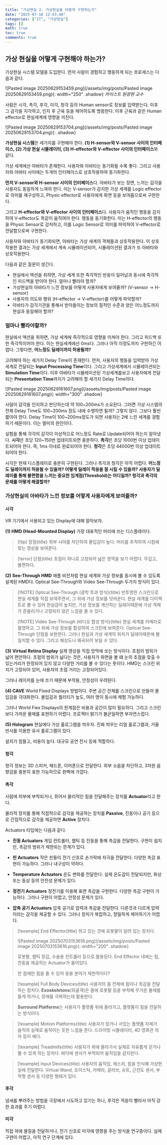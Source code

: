 ```yaml
---
title: "가상현실 2. 가상현실을 어떻게 구현하는가"
date: "2025-07-18 12:43:48"
categories: ["IT", "가상현실"]
tags: []
math: true
toc: true
comments: true
---
```


## 가상 현실을 어떻게 구현해야 하는가?
가상현실 시스템 모델을 도입한다. 먼저 사람이 경험하고 행동하게 되는 프로세스는 다음과 같다.

![Pasted image 20250629153459.png](/assets/img/posts/Pasted image 20250629153459.png){: width="250" .shadow}
_카이스트 원광현 교수_

사람은 시각, 촉각, 후각, 미각, 청각 등의 Human sensor로 정보를 입력받는다. 이후 그 감각을 지각하고, 인지 후 근육 등을 제어하도록 명령한다. 이후 근육과 같은 Human effector로 현실세계에 영향을 끼친다.

![Pasted image 20250629153704.png](/assets/img/posts/Pasted image 20250629153704.png){: .shadow}

**가상현실 시스템**은 세가지를 구현해야 한다. **(1) H-sensor와 V-sensor 사이의 인터페이스, (2) 가상 현실 시뮬레이터, (3) H-effector와 V-effector 사이의 인터페이스**와 같다.

가상 세계에선 아바타가 존재한다. 사용자와 아바타는 동기화될 수록 좋다. 그리고 사용자와 아바타 사이에는 두개의 인터페이스로 상호작용하여 동기화한다.

**먼저 V-sensor와 H-sensor 사이의 인터페이스**다. 아바타가 보는 장면, 느끼는 감각을 사용자도 동일하게 느껴야 한다. 이는 V-sensor가 감지한 가상 세계를 Logic effector로 의미를 재구성하고, Physic effector로 사용자에게 화면 등을 보여줌으로써 구현한다.

그리고 **H-effector와 V-effector 사이의 인터페이스**다. 사용자가 움직인 행동을 감지하여 V-effector도 똑같이 움직여야 한다. 행동을 동기화한다. 이는 H-effector의 행동을 Physic Sensor로 감저하고, 이를 Logic Sensor로 의미를 파악하여 V-effector로 전달함으로써 구현한다.

사용자와 아바타가 동기화되면, 아바타는 가상 세계의 객체들과 상호작용한다. 이 상호작용한 결과는 가상 세계에서 계속 시뮬레이션되어, 시뮬레이션된 결과가 또 아바타와 상호작용한다.

다음과 같은 질문이 생긴다.
- 현실에서 액션을 취하면, 가상 세계 또한 즉각적인 반응이 일어남과 동시에 즉각적인 피드백을 받아야 한다. 얼마나 빨라야 할까?
- 가상현실의 아바타가 느낀 정보를 어떻게 사용자에게 보여줄까? (V-sensor -> H-sensor)
- 사용자의 의도와 행위 (H-effector -> V-effector)를 어떻게 파악할까?
- 아바타가 감각기관을 통해서 받아들이는 정보의 질적인 수준과 양은 어느정도까지 현실과 동일해야 할까?

### 얼마나 빨라야할까?
현실에서 액션을 취하면, 가상 세계에 즉각적으로 영향을 미쳐야 한다. 그리고 피드백 또한 즉각적이어야 한다. 이는 현실세계에선 0ms다. 그러나 아직 이정도까지 구현하긴 어렵다. 그렇다면, **어느정도 딜레이까지 허용될까?**

고려해야 하는 세가지 Delay Time이 존재한다. 먼저, 사용자의 행동을 입력받아 가상 세계로 전달되는 **Input Processing Time**이다. 그리고 가상세계에서 시뮬레이션되는 **Simulation Time**이다. 이후 아바타가 시뮬레이션된 가상세계를보고 사용자에게 전달되는 **Presentation Time**까지가 고려해야 할 세가지 Delay Time이다.

![Pasted image 20250629161607.png](/assets/img/posts/Pasted image 20250629161607.png){: width="300" .shadow}

사람이 감각을 인지하고 판단하는데 약 100~200ms가 소요된다. 그러면 가상 시스템의 전체 Delay Time도 100~200ms 정도 내에 수행하면 될까? 그렇지 않다. 그보다 훨씬 짧아야 한다. Delay Time이 100~200ms정도가 되면 사용자는 2배 느린 세계를 경험하기 때문이다. 이는 멀미의 원인이다.

실험을 통해 각각의 감각이 이상적으로 어느정도 Rate로 Update되어야 하는지 알아냈다.
**시각**은 초당 120~150번 업데이트되면 충분하다.
**촉각**은 초당 1000번 이상 업데이트되어야 한다. 즉, 1ms 이내로 완료되어야 한다.
**청각**은 초당 44000번 이상 업데이트되어야 한다.

시각은 현재 디스플레이로 충분히 구현된다. 그러나 촉각과 청각은 아직 어렵다. **어느정도 딜레이까지 허용될 수 있을까? 어떻게 딜레이 적응을 잘 시킬 수 있을까? 사용자가 딜레이를 통해 불편함을 느끼는 중요한 임계점(Threshold)는 어디일까? 청각과 촉각의 문제를 어떻게 해결할까?**

### 가상현실의 아바타가 느낀 정보를 어떻게 사용자에게 보여줄까?
#### 시각
VR 기기에서 사용되고 있는 Display에 대해 알아보자.

**(1) HMD (Head-Mounted Display)**
가장 대표적인 머리에 쓰는 디스플레이다. 

> [!tip] 장점{title}
> 외부 시야를 차단하여 몰입감이 높다.
> 머리를 추적하여 시점에 맞는 영상을 보여준다.
> 

> [!error] 단점{title}
> 초점이 하나로 고정되어 넓은 영역을 보기 어렵다.
> 무겁고, 불편하다.

**(2) See-Through HMD**
애플 비전처럼 현실 세계와 가상 정보를 동시에 볼 수 있도록 설계된 HMD다. Optical See-Through와 Video See-Through 두가지 방식이 있다.

> [!NOTE] Optical See-Through (광학 투과 방식){title}
> 반투명한 스크린으로 현실 세계를 직접 보여주면서, 그 위에 가상 정보를 덧씌운다. 현실 세계를 다이렉트로 볼 수 있어 현실감이 높지만, 가상 정보를 계산하는 딜레이때문에 가상 객체가 흔들리거나 고정되지 않은 느낌을 줄 수 있다.

> [!NOTE] Video See-Through (비디오 합성 방식){title}
> 현실 세계를 카메라로 촬영하고, 그 위에 가상 정보를 합성하여 스크린에 보여준다. Optical See-Through 단점을 보완한다. 그러나 현실과 가상 세계의 위치가 딜레이때문에 불일치할 수 있다. 그리고 해상도나 왜곡되어 보일 수 있다.

**(3) Virtual Retina Display**
실제 영상을 직접 망막에 쏘는 방식이다. 초점의 범위가 넓어 편안하다. 초점의 범위가 넓다는 것은, 사용자가 화면을 볼 떄 눈의 초점을 맞출 수 있는거리가 한정되어 있지 않고 다양한 거리를 볼 수 있다는 뜻이다. HMD는 스크린 위치가 고정되어 있어, 사용자의 초점 거리는 고정되어있다.

그러나 레이저를 눈에 쏘기 때문에 부작용, 안정성이 우려된다.

**(4) CAVE**
World FIxed Displays 방법이다. 주변 공간 전체를 스크린으로 만들어 몰입감을 극대화한다. 몰입감과 퀄리티가 높도, 여러 명이 동시에 체험 가능하다.

그러나 World Fiex Displays의 한계점은 비용과 공간이 많이 필요하다. 그리고 스크린보다 가까운 물체를 표현하기 어렵다. 프로젝터 밝기가 불균일하면 부자연스럽다.

**(5) Hologram**
현실에다 가상 홀로그램을 띄우자. 진짜 띄우는 리얼 홀로그램과, 거울 반사를 이용한 유사 홀로그램이 있다.

설치가 힘들고, 비용이 높다. 대규모 공연 전시 등에 적합하다.

#### 청각
청각 정보는 3D 스피커, 헤드폰, 이어폰으로 전달한다. 외부 소음을 차단하고, 3차원 음향감을 충분히 표현 가능하므로 완벽에 가깝다.

#### 촉각
사람에 피부에 부착되거나, 쥐어서 물리적인 힘을 전달해주는 장치를 **Actuator**라고 한다.

물리적 장치를 통해 직접적으로 감각을 제공하는 장치를 **Passive**, 진동이나 공기 등으로 간접적으로 감각을 제공하면 **Active** 장치다.

Actuators 타입에는 다음과 같다.

- **진동 Actuators**
게임 컨트롤러, 햅틱 등 진동을 통해 촉감을 전달한다. 구현이 쉽지만, 촉감의 범위가 제한되는 한계가 있다.

- **핀 Actuators**
작은 핀들이 전기 신호로 손가락에 자극을 전달한다. 다양한 촉감 표현이 가능하다. 그러나 내구성이 약하다.

- **Temperature Actuators**
온도 변화를 전달한다. 실제 온도감이 전달되지만, 화상 또는 동상 등의 안전성 문제가 있다.

- **정전기 Actuators**
정전기를 이용해 표면 촉감을 구현한다. 다양한 촉감 구현이 가능하다. 그러나 구현이 어렵고, 안정성 문제가 있다.

- **압축 공기 Actuators**
압축 공기로 압력과 촉감을 전달한다. 다른것과 다르게 압력이라는 감각을 제공할 수 있다. 그러나 장치가 복잡하고, 정밀하게 제어하기가 어렵다.

> [!example] End Effector{title}
> 쥐고 있는 것에 로봇팔이 달려 있는 장치다.
> 
> ![Pasted image 20250703153616.png](/assets/img/posts/Pasted image 20250703153616.png){: width="200" .shadow}
> 
> 로봇팔, 햅틱 장갑, 수술용 컨트롤러 등으로 활용된다. End Effector 내에는 힘, 진동을 제공하는 Actuator가 들어있다.
> 
> 한 점에만 힘을 줄 수 있어 응용 분야가 제한적이다?

> [!example] Full Body Devices{title}
> 사용자의 몸 전체에 힘이나 촉감을 전달하는 장치다.
> **Exoskeletons**(외골격)은 몸에 로봇팔 등을 부착해 무거운 물체를 들게 하거나, 장애를 극복하는데 활용한다.
> 
> **Surround Platforms**는 사용자가 플랫폼 위에 올라가고, 플랫폼이 힘을 전달하는 방식이다.
> 

> [!example] Motion Platforms{title}
> 사용자가 앉거나 서있는 플랫폼 자체가 움직여 실제로 움직이는 듯한 느낌을 준다. 드라이빙 시뮬레이터, 4D 영화관 의자 등이 예다.

> [!example] Treadmills{title}
> 사용자가 위에 올라가서 실제로 자유롭게 걷거나 뛸 수 있게 하는 장치다. 바닥에 센서가 부착되어 움직임을 감지한다. 
> 

> [!example] Input Devices{title}
> 사용자의 움직임, 제스처, 힘을 인식해 가상현실에 전달한다. Virtual Wand, 조이스틱, 카메라, 글러브, 슈트, 근전도 센서, 부착형 센서 등 다양한 형태가 있다.

#### 후각
냄새를 뿌려주는 방법을 극장에서 시도하고 있기는 하나, 후각은 적응이 빨라서 아직 강한 효과를 주기 어렵다.

#### 미각
직접 혀에 물질을 전달하거나, 전기 신호로 미각에 영향을 주는 방식을 연구중이다. 실제 구현이 어렵고, 아직 연구 단계에 있다.